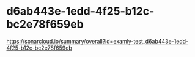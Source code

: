 # d6ab443e-1edd-4f25-b12c-bc2e78f659eb
https://sonarcloud.io/summary/overall?id=examly-test_d6ab443e-1edd-4f25-b12c-bc2e78f659eb
